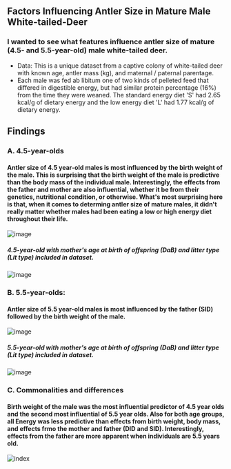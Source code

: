 ## Factors Influencing Antler Size in Mature Male White-tailed-Deer
### I wanted to see what features influence antler size of mature (4.5- and 5.5-year-old) male white-tailed deer.
* Data: This is a unique dataset from a captive colony of white-tailed deer with known age, antler mass (kg), and maternal / paternal parentage.
* Each male was fed ab libitum one of two kinds of pelleted feed that differed in digestible energy, but had similar protein percentage (16%) from the time they were weaned. The standard energy diet 'S' had 2.65 kcal/g of dietary energy and the low energy diet 'L' had 1.77 kcal/g of dietary energy.
## Findings
### A. 4.5-year-olds
#### Antler size of 4.5 year-old males is most influenced by the birth weight of the male.  This is surprising that the birth weight of the male is predictive than the body mass of the individual male.  Interestingly, the effects from the father and mother are also influential, whether it be from their genetics, nutritional condition, or otherwise.  What's most surprising here is that, when it comes to determing antler size of mature males, it didn't really matter whether males had been eating a low or high energy diet throughout their life.  

![image](https://user-images.githubusercontent.com/95881308/173463644-f0f7937f-a4bc-4e54-bc22-7f87bc9528c7.png)
##### 4.5-year-old with mother's age at birth of offspring (DaB) and litter type (Lit type) included in dataset.
![image](https://user-images.githubusercontent.com/95881308/173463762-4ab2f4d8-8d1b-4a05-8c0f-f7969e1cd832.png)

### B. 5.5-year-olds: 
#### Antler size of 5.5 year-old males is most influenced by the father (SID) followed by the birth weight of the male.

![image](https://user-images.githubusercontent.com/95881308/173463776-1d18925a-4b6f-4a1a-95a7-1cfb73343db1.png)
##### 5.5-year-old with mother's age at birth of offspring (DaB) and litter type (Lit type) included in dataset.
![image](https://user-images.githubusercontent.com/95881308/173463816-9e8c00f3-db77-437e-8f80-0ab17f0c6c6f.png)

### C. Commonalities and differences
#### Birth weight of the male was the most influential predictor of 4.5 year olds and the second most influential of 5.5 year olds.  Also for both age groups, all Energy was less predictive than effects from birth weight, body mass, and effects frmo the mother and father (DID and SID). Interestingly, effects from the father are more apparent when individuals are 5.5 years old. 




![index](https://user-images.githubusercontent.com/95881308/173688838-0858cd27-db31-4130-b732-3da91b217468.jpg)
